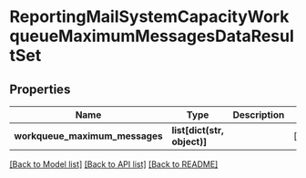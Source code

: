 # ReportingMailSystemCapacityWorkqueueMaximumMessagesDataResultSet

## Properties
Name | Type | Description | Notes
------------ | ------------- | ------------- | -------------
**workqueue_maximum_messages** | **list[dict(str, object)]** |  | [optional] 

[[Back to Model list]](../README.md#documentation-for-models) [[Back to API list]](../README.md#documentation-for-api-endpoints) [[Back to README]](../README.md)

